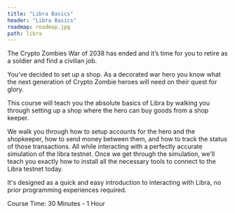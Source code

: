 ```yaml
---
title: "Libra Basics"
header: "Libra Basics"
roadmap: roadmap.jpg
path: libra
---
```


The Crypto Zombies War of 2038 has ended and it’s time for you to retire as a soldier and find a civilian job.

You’ve decided to set up a shop. As a decorated war hero you know what the next generation of Crypto Zombie heroes will need on their quest for glory.

This course will teach you the absolute basics of Libra by walking you through setting up a shop where the hero can buy goods from a shop keeper.

We walk you through how to setup accounts for the hero and the shopkeeper, how to send money between them, and how to track the status of those transactions. All while interacting with a perfectly accurate simulation of the libra testnet. Once we get through the simulation, we'll teach you exactly how to install all the necessary tools to connect to the Libra testnet today.

It's designed as a quick and easy introduction to interacting with Libra, no prior programming experiences required.

Course Time: 30 Minutes - 1 Hour
